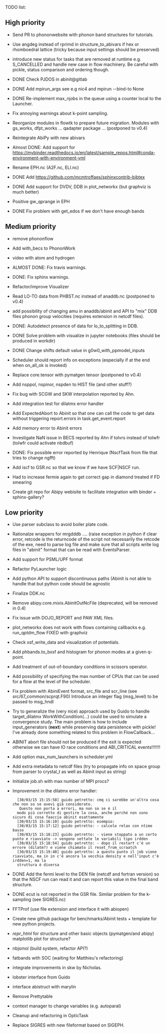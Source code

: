 TODO list:

## High priority

* Send PR to phononwebsite with phonon band structures for tutorials.

* Use angdeg instead of rprimd in structure_to_abivars if hex or rhomboedral lattice 
  (tricky because input settings should be preserved)

* introduce new status for tasks that are removed at runtime e.g. S_CANCELLED
  and handle new case in flow machinery. Be careful with pickle, status comparison and ordering though.

* DONE Check PJDOS in abinit@gitlab

* DONE Add mpirun_args see e.g nic4 and mpirun --bind-to None

* DONE Re-implement max_njobs in the queue using a counter local to the Launcher.

* Fix annoying warnings about k-point sampling.

* Reorganize modules in flowtk to prepare future migration. Modules with gs_works, dfpt_works ...
  qadapter package ... (postponed to v0.4)

* Reintegrate AbiPy with new abivars

* Almost DONE: Add support for https://mybinder.readthedocs.io/en/latest/sample_repos.html#conda-environment-with-environment-yml

* Rename EPH.nc (A2F.nc, ELI.nc)

* DONE Add https://github.com/mcmtroffaes/sphinxcontrib-bibtex

* DONE Add support for DVDV, DDB in plot_networkx (but graphviz is much better)

* Positive gw_qprange in EPH

* DONE Fix problem with get_edos if we don't have enough bands 

## Medium priority

* remove phononflow

* Add with_becs to PhononWork

* video with atom and hydrogen

* ALMOST DONE: Fix travis warnings.

* DONE: Fix sphinx warnings.

* Refactor/improve Visualizer

* Read LO-TO data from PHBST.nc instead of anaddb.nc (postponed to v0.4)

* add possibility of changing amu in anaddb/abinit and API to "mix" DDB files
  phonon group velocities (requires extension in netcdf files).

* DONE: Autodetect presence of data for lo_to_splitting in DDB.

* DONE Solve problem with visualize in jupyter notebooks (files should be produced in workdir)

* DONE Change shifts default value in g0w0_with_ppmodel_inputs

* Scheduler should report info on exceptions (especially if at the end when on_all_ok is invoked)



* Replace core.tensor with pymatgen tensor (postponed to v0.4)

* Add nsppol, nspinor, nspden to HIST file (and other stuff?)

* Fix bug with SCGW and SKW interpolation reported by Ahn.

* Add integration test for dilatmx error handler

* Add ExpectedAbort to Abinit so that one can call the code to get data without triggering
  report.errors in task.get_event.report

* Add memory error to Abinit errors

* Investigate NaN issue in BECS reported by Ahn if tolvrs instead of tolwfr (tolwfr could activate nbdbuf)

* DONE: Fix possible error reported by Henrique (NscfTask from file that tries to change ngfft)

* Add iscf to GSR.nc so that we know if we have SCF|NSCF run.

* Had to increase fermie again to get correct gap in diamond treated if FD smearing

* Create git repo for Abipy webisite to facilitate integration with binder + sphinx-gallery?

## Low priority

* Use parser subclass to avoid boiler plate code.

* Rationalze wrappers for mrgdddb .... (raise exception in python if clear error, retcode 
  is the returncode of the script not necessarily the retcode of the exe, need to
  parse log file and make sure that all scripts write log files in "abinit" format
  that can be read with EventsParser.

* Add support for PSML/UPF format

* Refactor PyLauncher logic

* Add python API to support discontinuous paths (Abinit is not able to handle that
  but python code should be agnostic

* Finalize DDK.nc 

* Remove abipy.core.mixis.AbinitOutNcFile (deprecated, will be removed in 0.4)

* Fix issue with DOJO_REPORT and PAW XML files.

* plot_networkx does not work with flows containing callbacks e.g. run_qptdm_flow
  FIXED with graphviz

* Check xsf_write_data and visualization of potentials.

* Add phbands.to_bxsf and histogram for phonon modes at a given q-point.

* Add treatment of out-of-boundary conditions in scissors operator.

* Add possibility of specifying the max number of CPUs that can be used  
  for a flow at the level of the scheduler.

* Fix problem with AbiniEvent format, src_file and scr_line (see src/67_common/scprqt.F90)
  Introduce an integer flag (msg_level) to be passed to msg_hndl

* Try to generalize the (very nice) approach used by Guido to handle target_dilatmx
  WorkWithCondition(...) could be used to simulate a convergence study. The main 
  problem is how to include input_generators (__next__) while preserving data persistence
  with pickle! I've already done something related to this problem in FlowCallback...

* ABINIT abort file should not be produced if the exit is expected otherwise we 
  can have IO race conditions and ABI_CRITICAL events!!!!!!!

* Add option max_num_launchers in scheduler.yml

* Add extra metadata to netcdf files (try to propagate info on space group from parser to crystal_t
  as well as Abinit input as string)

* Initialize job.sh with max number of MPI procs?

* Improvement in the dilatmx error handler:

        [30/03/15 15:15:58] guido petretto: cmq ci sarebbe un'altra cosa che non so se avevi già considerato. 
         Questo non porta a errori, ma non so se è il
        modo più corretto di gestire la cosa, anche perché non sono sicuro di cosa faaccia abinit esattamente
        [30/03/15 15:16:10] guido petretto: esempio:
        [30/03/15 15:17:12] guido petretto: - calcolo relax con ntime basso
        [30/03/15 15:18:23] guido petretto: - viene stoppato a un certo punto e riavviato -> vengono settate le variabili tipo irdden
        [30/03/15 15:18:54] guido petretto: - dopo il restart c'è un errore (dilatm?) e viene chiamato il reset_from_scraatch
        [30/03/15 15:19:48] guido petretto: a questo punto il job viene riavviato, ma in in c'è ancora la vecchia density e nell'input c'è irdden=1, ma la
        struttura è diversa

* DONE Add the fermi level to the DEN file (netcdf and fortran version) so that the NSCF run can read 
  it and can report this value in the final band structure.

* DONE ecut is not reported in the GSR file. Similar problem for the k-sampling (see SIGRES.nc)

* FFTProf (use file extension and interface it with abiopen)

* Create new github package for benchmarks/Abinit tests + template for new python projects.

* _repr_html_ for structure and other basic objects (pymatgen/and abipy)
   matplotlib plot for structure?

* nbjsmol (build system, refactor API?)

* fatbands with SOC (waiting for Matthieu's refactoring)

* integrate improvements in skw by Nicholas.

* lobster interface from Guido

* interface abistruct with marylin

* Remove Prettytable

* context manager to change variables (e.g. autoparal)

* Cleanup and refactoring in OpticTask

* Replace SIGRES with new fileformat based on SIGEPH.
